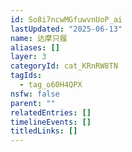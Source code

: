 ```yaml
---
id: So8i7ncwMGfuwvnUoP_ai
lastUpdated: "2025-06-13"
name: 达摩只履
aliases: []
layer: 3
categoryId: cat_KRnRW8TN
tagIds:
  - tag_o60H4QPX
nsfw: false
parent: ""
relatedEntries: []
timelineEvents: []
titledLinks: []
---
```


